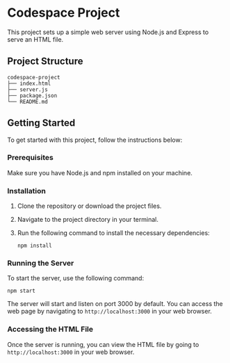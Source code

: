 # Codespace Project

This project sets up a simple web server using Node.js and Express to serve an HTML file.

## Project Structure

```
codespace-project
├── index.html
├── server.js
├── package.json
└── README.md
```

## Getting Started

To get started with this project, follow the instructions below:

### Prerequisites

Make sure you have Node.js and npm installed on your machine.

### Installation

1. Clone the repository or download the project files.
2. Navigate to the project directory in your terminal.
3. Run the following command to install the necessary dependencies:

   ```
   npm install
   ```

### Running the Server

To start the server, use the following command:

```
npm start
```

The server will start and listen on port 3000 by default. You can access the web page by navigating to `http://localhost:3000` in your web browser.

### Accessing the HTML File

Once the server is running, you can view the HTML file by going to `http://localhost:3000` in your web browser.